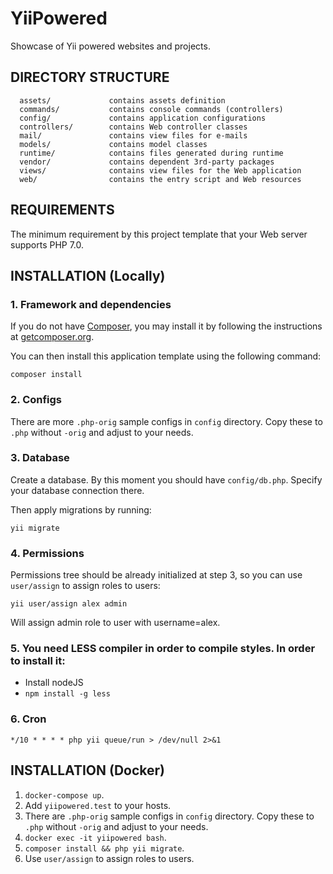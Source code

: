 YiiPowered
==========

Showcase of Yii powered websites and projects.

DIRECTORY STRUCTURE
-------------------

      assets/             contains assets definition
      commands/           contains console commands (controllers)
      config/             contains application configurations
      controllers/        contains Web controller classes
      mail/               contains view files for e-mails
      models/             contains model classes
      runtime/            contains files generated during runtime
      vendor/             contains dependent 3rd-party packages
      views/              contains view files for the Web application
      web/                contains the entry script and Web resources


REQUIREMENTS
------------

The minimum requirement by this project template that your Web server supports PHP 7.0.


INSTALLATION (Locally)
----------------------

### 1. Framework and dependencies

If you do not have [Composer](http://getcomposer.org/), you may install it by following the instructions
at [getcomposer.org](http://getcomposer.org/doc/00-intro.md#installation-nix).

You can then install this application template using the following command:

~~~
composer install
~~~


### 2. Configs

There are more `.php-orig` sample configs in `config` directory. Copy these to `.php` without `-orig` and adjust to your
needs.

### 3. Database

Create a database. By this moment you should have `config/db.php`. Specify your database connection there.

Then apply migrations by running:

```
yii migrate
```

### 4. Permissions 

Permissions tree should be already initialized at step 3, so you can 
use `user/assign` to assign roles to users:

```
yii user/assign alex admin
```

Will assign admin role to user with username=alex.

### 5. You need LESS compiler in order to compile styles. In order to install it:

- Install nodeJS
- `npm install -g less`

### 6. Cron

```
*/10 * * * * php yii queue/run > /dev/null 2>&1
```

INSTALLATION (Docker)
---------------------

1. `docker-compose up`.
2. Add `yiipowered.test` to your hosts.
3. There are `.php-orig` sample configs in `config` directory. Copy these to `.php` without `-orig` and adjust to your
   needs.
4. `docker exec -it yiipowered bash`.
5. `composer install && php yii migrate`.
6. Use `user/assign` to assign roles to users.
